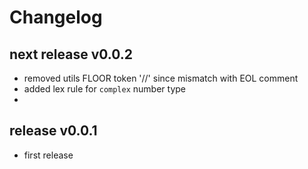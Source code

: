 
# Changelog

## next release v0.0.2

- removed utils FLOOR token '//' since mismatch with EOL comment
- added lex rule for `complex` number type 
- 


## release v0.0.1 

- first release
